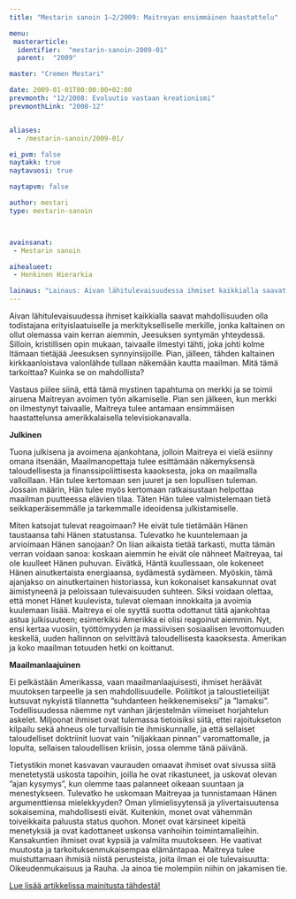 ```yaml
---
title: "Mestarin sanoin 1–2/2009: Maitreyan ensimmäinen haastattelu"

menu:
 masterarticle:
  identifier:  "mestarin-sanoin-2009-01"
  parent:  "2009"

master: "Cremen Mestari"

date: 2009-01-01T00:00:00+02:00
prevmonth: "12/2008: Evoluutio vastaan kreationismi"
prevmonthLink: "2008-12"


aliases:
  - /mestarin-sanoin/2009-01/

ei_pvm: false
naytakk: true
naytavuosi: true

naytapvm: false

author: mestari
type: mestarin-sanoin



avainsanat:
 - Mestarin sanoin

aihealueet:
 - Henkinen Hierarkia

lainaus: "Lainaus: Aivan lähitulevaisuudessa ihmiset kaikkialla saavat mahdollisuuden olla todistajana erityislaatuiselle ja merkitykselliselle merkille, jonka kaltainen on ollut olemassa vain kerran aiemmin, Jeesuksen syntymän yhteydessä."
---
```

<p>Aivan lähitulevaisuudessa ihmiset kaikkialla saavat mahdollisuuden olla todistajana erityislaatuiselle ja merkitykselliselle merkille, jonka kaltainen on ollut olemassa vain kerran aiemmin, Jeesuksen syntymän yhteydessä. Silloin, kristillisen opin mukaan, taivaalle ilmestyi tähti, joka johti kolme Itämaan tietäjää Jeesuksen synnyinsijoille. Pian, jälleen, tähden kaltainen kirkkaanloistava valonlähde tullaan näkemään kautta maailman. Mitä tämä tarkoittaa? Kuinka se on mahdollista?</p>
<p>Vastaus piilee siinä, että tämä mystinen tapahtuma on merkki ja se toimii airuena Maitreyan avoimen työn alkamiselle. Pian sen jälkeen, kun merkki on ilmestynyt taivaalle, Maitreya tulee antamaan ensimmäisen haastattelunsa amerikkalaisella televisiokanavalla.</p>
<p><strong>Julkinen</strong></p>
<p>Tuona julkisena ja avoimena ajankohtana, jolloin Maitreya ei vielä esiinny omana itsenään, Maailmanopettaja tulee esittämään näkemyksensä taloudellisesta ja finanssipoliittisesta kaaoksesta, joka on maailmalla valloillaan. Hän tulee kertomaan sen juuret ja sen lopullisen tuleman. Jossain määrin, Hän tulee myös kertomaan ratkaisustaan helpottaa maailman puutteessa elävien tilaa. Täten Hän tulee valmistelemaan tietä seikkaperäisemmälle ja tarkemmalle ideoidensa julkistamiselle.</p>
<p>Miten katsojat tulevat reagoimaan? He eivät tule tietämään Hänen taustaansa tahi Hänen statustansa. Tulevatko he kuuntelemaan ja arvioimaan Hänen sanojaan? On liian aikaista tietää tarkasti, mutta tämän verran voidaan sanoa: koskaan aiemmin he eivät ole nähneet Maitreyaa, tai ole kuulleet Hänen puhuvan. Eivätkä, Häntä kuullessaan, ole kokeneet Hänen ainutkertaista energiaansa, sydämestä sydämeen. Myöskin, tämä ajanjakso on ainutkertainen historiassa, kun kokonaiset kansakunnat ovat äimistyneenä ja peloissaan tulevaisuuden suhteen. Siksi voidaan olettaa, että monet Hänet kuulevista, tulevat olemaan innokkaita ja avoimia kuulemaan lisää. Maitreya ei ole syyttä suotta odottanut tätä ajankohtaa astua julkisuuteen; esimerkiksi Amerikka ei olisi reagoinut aiemmin. Nyt, ensi kertaa vuosiin, työttömyyden ja massiivisen sosiaalisen levottomuuden keskellä, uuden hallinnon on selvittävä taloudellisesta kaaoksesta. Amerikan ja koko maailman totuuden hetki on koittanut.</p>
<p><strong>Maailmanlaajuinen</strong></p>
<p>Ei pelkästään Amerikassa, vaan maailmanlaajuisesti, ihmiset heräävät muutoksen tarpeelle ja sen mahdollisuudelle. Poliitikot ja taloustieteilijät kutsuvat nykyistä tilannetta &#8221;suhdanteen heikkenemiseksi&#8221; ja &#8221;lamaksi&#8221;. Todellisuudessa näemme nyt vanhan järjestelmän viimeiset horjahtelun askelet. Miljoonat ihmiset ovat tulemassa tietoisiksi siitä, ettei rajoitukseton kilpailu sekä ahneus ole turvallisin tie ihmiskunnalle, ja että sellaiset taloudelliset doktriinit luovat vain &#8221;niljakkaan pinnan&#8221; varomattomalle, ja lopulta, sellaisen taloudellisen kriisin, jossa olemme tänä päivänä.</p>
<p>Tietystikin monet kasvavan vaurauden omaavat ihmiset ovat sivussa siitä menetetystä uskosta tapoihin, joilla he ovat rikastuneet, ja uskovat olevan &#8221;ajan kysymys&#8221;, kun olemme taas palanneet oikeaan suuntaan ja menestykseen. Tulevatko he uskomaan Maitreyaa ja tunnistamaan Hänen argumenttiensa mielekkyyden? Oman ylimielisyytensä ja ylivertaisuutensa sokaisemina, mahdollisesti eivät. Kuitenkin, monet ovat vähemmän toiveikkaita paluusta status quohon. Monet ovat kärsineet kipeitä menetyksiä ja ovat kadottaneet uskonsa vanhoihin toimintamalleihin. Kansakuntien ihmiset ovat kypsiä ja valmiita muutokseen. He vaativat muutosta ja tarkoituksenmukaisempaa elämäntapaa. Maitreya tulee muistuttamaan ihmisiä niistä perusteista, joita ilman ei ole tulevaisuutta: Oikeudenmukaisuus ja Rauha. Ja ainoa tie molempiin niihin on jakamisen tie.</p>

<p><a title="Maitreyan tulon julkistava ”tähti”" href="/maitreya/maitreyan-tahti">Lue lisää artikkelissa mainitusta tähdestä!</a><br />